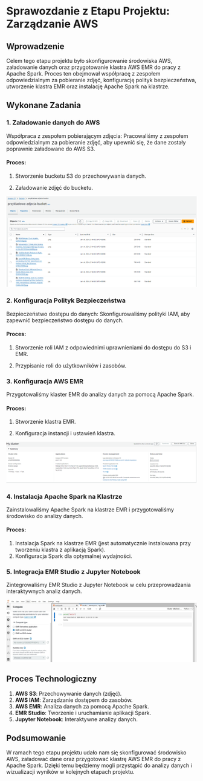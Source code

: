 # Sprawozdanie z Etapu Projektu: Zarządzanie AWS

## Wprowadzenie

Celem tego etapu projektu było skonfigurowanie środowiska AWS, załadowanie danych oraz przygotowanie klastra AWS EMR do pracy z Apache Spark. Proces ten obejmował współpracę z zespołem odpowiedzialnym za pobieranie zdjęć, konfigurację polityk bezpieczeństwa, utworzenie klastra EMR oraz instalację Apache Spark na klastrze.

## Wykonane Zadania

### 1. Załadowanie danych do AWS
Współpraca z zespołem pobierającym zdjęcia: Pracowaliśmy z zespołem odpowiedzialnym za pobieranie zdjęć, aby upewnić się, że dane zostały poprawnie załadowane do AWS S3.


#### Proces:
1. Stworzenie bucketu S3 do przechowywania danych.
    
2. Załadowanie zdjęć do bucketu.
    

![img.png](img.png)

### 2. Konfiguracja Polityk Bezpieczeństwa
Bezpieczeństwo dostępu do danych: Skonfigurowaliśmy polityki IAM, aby zapewnić bezpieczeństwo dostępu do danych.


#### Proces:
1. Stworzenie roli IAM z odpowiednimi uprawnieniami do dostępu do S3 i EMR.
    
2. Przypisanie roli do użytkowników i zasobów.


### 3. Konfiguracja AWS EMR
Przygotowaliśmy klaster EMR do analizy danych za pomocą Apache Spark.


#### Proces:
1. Stworzenie klastra EMR.
    
2. Konfiguracja instancji i ustawień klastra.

![img_1.png](img_1.png)

### 4. Instalacja Apache Spark na Klastrze
Zainstalowaliśmy Apache Spark na klastrze EMR i przygotowaliśmy środowisko do analizy danych.


#### Proces:
1. Instalacja Spark na klastrze EMR (jest automatycznie instalowana przy tworzeniu klastra z aplikacją Spark).
2. Konfiguracja Spark dla optymalnej wydajności.
  

### 5. Integracja EMR Studio z Jupyter Notebook

Zintegrowaliśmy EMR Studio z Jupyter Notebook w celu przeprowadzania interaktywnych analiz danych.

![img_2.png](img_2.png)

## Proces Technologiczny

1. **AWS S3**: Przechowywanie danych (zdjęć).
2. **AWS IAM**: Zarządzanie dostępem do zasobów.
3. **AWS EMR**: Analiza danych za pomocą Apache Spark.
4. **EMR Studio**: Tworzenie i uruchamianie aplikacji Spark.
5. **Jupyter Notebook**: Interaktywne analizy danych.

## Podsumowanie

W ramach tego etapu projektu udało nam się skonfigurować środowisko AWS, załadować dane oraz przygotować klastrę AWS EMR do pracy z Apache Spark. Dzięki temu będziemy mogli przystąpić do analizy danych i wizualizacji wyników w kolejnych etapach projektu.


